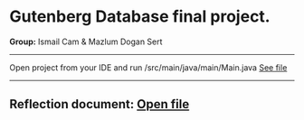 # Gutenberg Database final project.

<strong>Group:</strong> Ismail Cam & Mazlum Dogan Sert

<hr>

Open project from your IDE and run /src/main/java/main/Main.java <a href="https://github.com/bigstepdenmark/gutenbergdb/blob/master/src/main/java/main/Main.java">See file</a>

<hr>

## Reflection document: <a href="https://github.com/bigstepdenmark/gutenbergdb/tree/master/report/Refleksion.pdf">Open file</a>